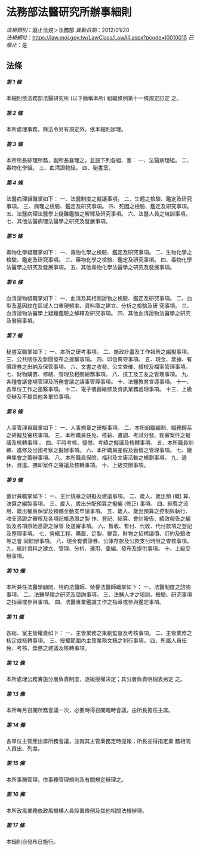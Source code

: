 # 法務部法醫研究所辦事細則

*法規類別*：廢止法規＞法務部
*異動日期*：2012/01/20  
*法規網址*：https://law.moj.gov.tw/LawClass/LawAll.aspx?pcode=I0010015
*已廢止*：是


## 法條
##### 第 1 條
本細則依法務部法醫研究所 (以下簡稱本所) 組織條例第十一條規定訂定
之。

##### 第 2 條
本所處理事務，除法令另有規定外，依本細則辦理。

##### 第 3 條
本所所長綜理所務，副所長襄理之，並設下列各組、室：
一、法醫病理組。
二、毒物化學組。
三、血清證物組。
四、秘書室。


##### 第 4 條
法醫病理組職掌如下：
一、法醫制度之擬議事項。
二、生體之檢驗、鑑定及研究事項。
三、病理之檢驗、鑑定及研究事項。
四、死因之檢驗、鑑定及研究事項。
五、法醫病理法醫學上疑難鑑驗之解釋及研究事項。
六、法醫人員之培訓事項。
七、其他法醫病理法醫學之研究及發展事項。


##### 第 5 條
毒物化學組職掌如下：
一、毒物化學之檢驗、鑑定及研究事項。
二、生物化學之檢驗、鑑定及研究事項。
三、藥物化學之檢驗、鑑定及研究事項。
四、毒物化學法醫學之研究及發展事項。
五、其他毒物化學法醫學之研究及發展事項。


##### 第 6 條
血清證物組職掌如下：
一、血清及其相關證物之檢驗、鑑定及研究事項。
二、血型及基因紋在區域人口重現頻率、資料庫之建立、分析之檢驗及研
    究事項。
三、血清證物法醫學上疑難鑑驗之解釋及研究事項。
四、其他血清證物法醫學之研究及發展事項。


##### 第 7 條
秘書室職掌如下：
一、本所之研考事項。
二、施政計畫及工作報告之編擬事項。
三、公共關係及新聞發布之連繫事項。
四、印信典守事項。
五、現金、票據、有價證券之出納及保管事項。
六、文書之收發、公文查催、繕校及檔案管理事項。
七、財物購置、修繕、管理及相關總務事項。
八、技工及工友之管理事項。
九、各種會議會場管理及所務會議之議事管理事項。
十、法醫教育宣導事項。
十一、各單位工作之連繫事項。
十二、電子儀器維修及資訊業務處理事項。
十三、上級交辦及不屬其他各單位事項。

##### 第 8 條
人事管理員職掌如下：
一、人事規章之研擬事項。
二、本所組織編制、職務歸系之研擬及審核事項。
三、本所職員任免、核薪、遷調、考試分發、銓審案件之擬議及核轉事項
    。
四、平時考核、獎懲、考績之擬議及核轉事項。
五、本所職員訓練、進修及出國考察之擬辦事項。
六、本所職員差假及勤惰之管理事項。
七、慶典集會之籌辦事項。
八、本所職員保險、福利及文康活動之規劃事項。
九、退休、資遣、撫卹案件之審議及核轉事項。
十、上級交辦事項。

##### 第 9 條
會計員職掌如下：
一、主計規章之研擬及建議事項。
二、歲入、歲出預 (概) 算、決算之編製事項。
三、歲入、歲出分配預算之擬編 (修正) 事項。
四、經費之流用、歲出權責保留及預備金動支申請事項。
五、歲入、歲出預算之控制與執行、收支憑證之審核及各項記帳憑證之製
    作、登記、結算、會計報告、績效報告之編製及各項原始憑證之保管
    及送審事項。
六、暫收、暫付、代收、代付款項之登記及整理事項。
七、營繕工程、購置、定製、變賣、財物之招標議價、訂約及驗收等之會
    同監辦事項。
八、現金有價證券、公庫存款及公款支付時限之查核事項。
九、統計資料之建立、管理、分析、運用、彙編、發布及提供事項。
十、上級交辦事項。

##### 第 10 條
本所兼任法醫學顧問、特約法醫師、榮譽法醫師職掌如下：
一、法醫制度之諮詢事項。
二、法醫學理之研究及諮詢事項。
三、法醫人才之培訓、檢驗、研究事項之指導或參與事項。
四、法醫專業鑑識工作之指導或參與鑑定事項。


##### 第 11 條
各組、室主管權責如下：
一、主管業務之策劃監督及考核事項。
二、主管業務之核定或核轉事項。
三、授權範圍內主管業務文稿之判行事項。
四、所屬人員任免、考核、獎懲之建議及核轉事項。


##### 第 12 條
本所處理公務實施分層負責制度，逐級授權決定；其分層負責明細表另定
之。

##### 第 13 條
本所每月召開所務會議一次，必要時得召開臨時會議，由所長擔任主席。

##### 第 14 條
各單位主管應出席所務會議，並就其主管業務定時提報；所長並得指定業
務相關人員出、列席。

##### 第 15 條
本所事務管理，依事務管理規則及有關規定辦理之。

##### 第 16 條
本所政風業務依政風機構人員設置條例及其他相關法規辦理。

##### 第 17 條
本細則自發布日施行。


